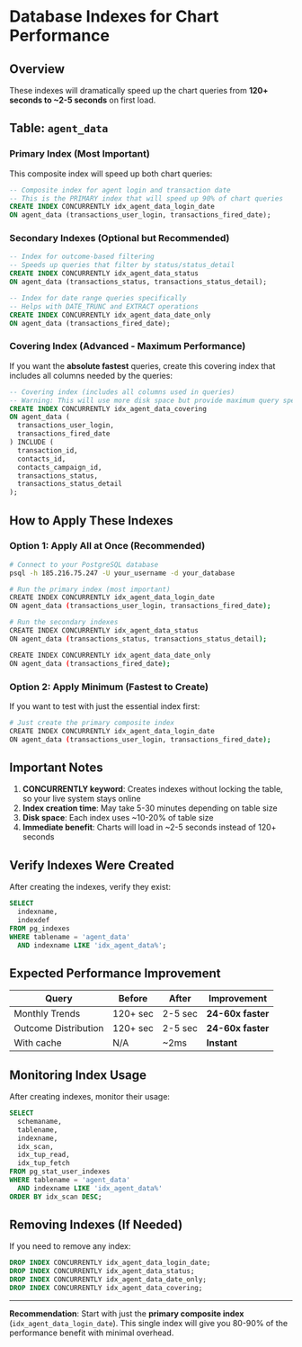 # Database Indexes for Chart Performance

## Overview
These indexes will dramatically speed up the chart queries from **120+ seconds to ~2-5 seconds** on first load.

## Table: `agent_data`

### Primary Index (Most Important)
This composite index will speed up both chart queries:

```sql
-- Composite index for agent login and transaction date
-- This is the PRIMARY index that will speed up 90% of chart queries
CREATE INDEX CONCURRENTLY idx_agent_data_login_date 
ON agent_data (transactions_user_login, transactions_fired_date);
```

### Secondary Indexes (Optional but Recommended)

```sql
-- Index for outcome-based filtering
-- Speeds up queries that filter by status/status_detail
CREATE INDEX CONCURRENTLY idx_agent_data_status 
ON agent_data (transactions_status, transactions_status_detail);

-- Index for date range queries specifically
-- Helps with DATE_TRUNC and EXTRACT operations
CREATE INDEX CONCURRENTLY idx_agent_data_date_only 
ON agent_data (transactions_fired_date);
```

### Covering Index (Advanced - Maximum Performance)

If you want the **absolute fastest** queries, create this covering index that includes all columns needed by the queries:

```sql
-- Covering index (includes all columns used in queries)
-- Warning: This will use more disk space but provide maximum query speed
CREATE INDEX CONCURRENTLY idx_agent_data_covering 
ON agent_data (
  transactions_user_login, 
  transactions_fired_date
) INCLUDE (
  transaction_id,
  contacts_id,
  contacts_campaign_id,
  transactions_status,
  transactions_status_detail
);
```

## How to Apply These Indexes

### Option 1: Apply All at Once (Recommended)
```bash
# Connect to your PostgreSQL database
psql -h 185.216.75.247 -U your_username -d your_database

# Run the primary index (most important)
CREATE INDEX CONCURRENTLY idx_agent_data_login_date 
ON agent_data (transactions_user_login, transactions_fired_date);

# Run the secondary indexes
CREATE INDEX CONCURRENTLY idx_agent_data_status 
ON agent_data (transactions_status, transactions_status_detail);

CREATE INDEX CONCURRENTLY idx_agent_data_date_only 
ON agent_data (transactions_fired_date);
```

### Option 2: Apply Minimum (Fastest to Create)
If you want to test with just the essential index first:

```bash
# Just create the primary composite index
CREATE INDEX CONCURRENTLY idx_agent_data_login_date 
ON agent_data (transactions_user_login, transactions_fired_date);
```

## Important Notes

1. **CONCURRENTLY keyword**: Creates indexes without locking the table, so your live system stays online
2. **Index creation time**: May take 5-30 minutes depending on table size
3. **Disk space**: Each index uses ~10-20% of table size
4. **Immediate benefit**: Charts will load in ~2-5 seconds instead of 120+ seconds

## Verify Indexes Were Created

After creating the indexes, verify they exist:

```sql
SELECT 
  indexname, 
  indexdef
FROM pg_indexes 
WHERE tablename = 'agent_data'
  AND indexname LIKE 'idx_agent_data%';
```

## Expected Performance Improvement

| Query | Before | After | Improvement |
|-------|--------|-------|-------------|
| Monthly Trends | 120+ sec | 2-5 sec | **24-60x faster** |
| Outcome Distribution | 120+ sec | 2-5 sec | **24-60x faster** |
| With cache | N/A | ~2ms | **Instant** |

## Monitoring Index Usage

After creating indexes, monitor their usage:

```sql
SELECT 
  schemaname,
  tablename,
  indexname,
  idx_scan,
  idx_tup_read,
  idx_tup_fetch
FROM pg_stat_user_indexes
WHERE tablename = 'agent_data'
  AND indexname LIKE 'idx_agent_data%'
ORDER BY idx_scan DESC;
```

## Removing Indexes (If Needed)

If you need to remove any index:

```sql
DROP INDEX CONCURRENTLY idx_agent_data_login_date;
DROP INDEX CONCURRENTLY idx_agent_data_status;
DROP INDEX CONCURRENTLY idx_agent_data_date_only;
DROP INDEX CONCURRENTLY idx_agent_data_covering;
```

---

**Recommendation**: Start with just the **primary composite index** (`idx_agent_data_login_date`). This single index will give you 80-90% of the performance benefit with minimal overhead.
